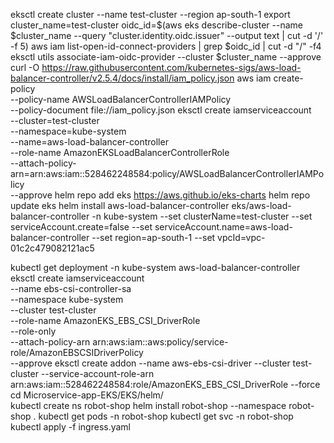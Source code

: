 eksctl create cluster --name test-cluster --region ap-south-1
export cluster_name=test-cluster
oidc_id=$(aws eks describe-cluster --name $cluster_name --query "cluster.identity.oidc.issuer" --output text | cut -d '/' -f 5) 
aws iam list-open-id-connect-providers | grep $oidc_id | cut -d "/" -f4
eksctl utils associate-iam-oidc-provider --cluster $cluster_name --approve
curl -O https://raw.githubusercontent.com/kubernetes-sigs/aws-load-balancer-controller/v2.5.4/docs/install/iam_policy.json
aws iam create-policy \
    --policy-name AWSLoadBalancerControllerIAMPolicy \
    --policy-document file://iam_policy.json
eksctl create iamserviceaccount \
  --cluster=test-cluster \
  --namespace=kube-system \
  --name=aws-load-balancer-controller \
  --role-name AmazonEKSLoadBalancerControllerRole \
  --attach-policy-arn=arn:aws:iam::528462248584:policy/AWSLoadBalancerControllerIAMPolicy \
  --approve
helm repo add eks https://aws.github.io/eks-charts
helm repo update eks
helm install aws-load-balancer-controller eks/aws-load-balancer-controller -n kube-system  --set clusterName=test-cluster  --set serviceAccount.create=false  --set serviceAccount.name=aws-load-balancer-controller  --set region=ap-south-1  --set vpcId=vpc-01c2c479082121ac5

kubectl get deployment -n kube-system aws-load-balancer-controller
eksctl create iamserviceaccount \
    --name ebs-csi-controller-sa \
    --namespace kube-system \
    --cluster test-cluster \
    --role-name AmazonEKS_EBS_CSI_DriverRole \
    --role-only \
    --attach-policy-arn arn:aws:iam::aws:policy/service-role/AmazonEBSCSIDriverPolicy \
    --approve
eksctl create addon --name aws-ebs-csi-driver --cluster test-cluster --service-account-role-arn arn:aws:iam::528462248584:role/AmazonEKS_EBS_CSI_DriverRole --force  
cd Microservice-app-EKS/EKS/helm/  
kubectl create ns robot-shop
helm install robot-shop --namespace robot-shop .
kubectl get pods -n robot-shop
kubectl get svc -n robot-shop
kubectl apply -f ingress.yaml
